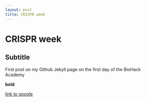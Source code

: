 ```yaml
---
layout: post
title: CRISPR week
---
```


# CRISPR week

## Subtitle

First post on my Github Jekyll page on the first day of the BioHack Academy

**bold**

[link to google](www.google.com)
